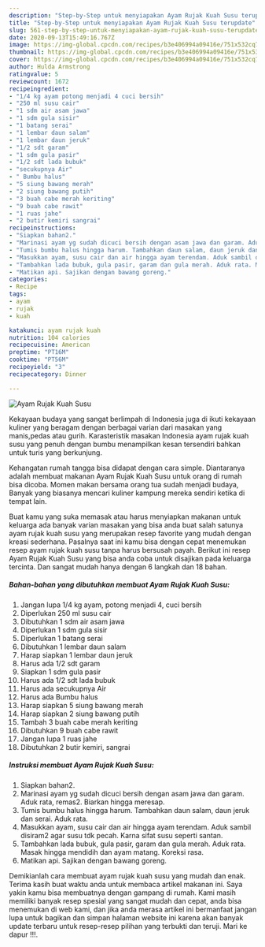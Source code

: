 ```yaml
---
description: "Step-by-Step untuk menyiapakan Ayam Rujak Kuah Susu terupdate"
title: "Step-by-Step untuk menyiapakan Ayam Rujak Kuah Susu terupdate"
slug: 561-step-by-step-untuk-menyiapakan-ayam-rujak-kuah-susu-terupdate
date: 2020-09-13T15:49:16.767Z
image: https://img-global.cpcdn.com/recipes/b3e406994a09416e/751x532cq70/ayam-rujak-kuah-susu-foto-resep-utama.jpg
thumbnail: https://img-global.cpcdn.com/recipes/b3e406994a09416e/751x532cq70/ayam-rujak-kuah-susu-foto-resep-utama.jpg
cover: https://img-global.cpcdn.com/recipes/b3e406994a09416e/751x532cq70/ayam-rujak-kuah-susu-foto-resep-utama.jpg
author: Hulda Armstrong
ratingvalue: 5
reviewcount: 1672
recipeingredient:
- "1/4 kg ayam potong menjadi 4 cuci bersih"
- "250 ml susu cair"
- "1 sdm air asam jawa"
- "1 sdm gula sisir"
- "1 batang serai"
- "1 lembar daun salam"
- "1 lembar daun jeruk"
- "1/2 sdt garam"
- "1 sdm gula pasir"
- "1/2 sdt lada bubuk"
- "secukupnya Air"
- " Bumbu halus"
- "5 siung bawang merah"
- "2 siung bawang putih"
- "3 buah cabe merah keriting"
- "9 buah cabe rawit"
- "1 ruas jahe"
- "2 butir kemiri sangrai"
recipeinstructions:
- "Siapkan bahan2."
- "Marinasi ayam yg sudah dicuci bersih dengan asam jawa dan garam. Aduk rata, remas2. Biarkan hingga meresap."
- "Tumis bumbu halus hingga harum. Tambahkan daun salam, daun jeruk dan serai. Aduk rata."
- "Masukkan ayam, susu cair dan air hingga ayam terendam. Aduk sambil disiram2 agar susu tdk pecah. Karna sifat susu seperti santan."
- "Tambahkan lada bubuk, gula pasir, garam dan gula merah. Aduk rata. Masak hingga mendidih dan ayam matang. Koreksi rasa."
- "Matikan api. Sajikan dengan bawang goreng."
categories:
- Recipe
tags:
- ayam
- rujak
- kuah

katakunci: ayam rujak kuah 
nutrition: 104 calories
recipecuisine: American
preptime: "PT16M"
cooktime: "PT56M"
recipeyield: "3"
recipecategory: Dinner

---
```



![Ayam Rujak Kuah Susu](https://img-global.cpcdn.com/recipes/b3e406994a09416e/751x532cq70/ayam-rujak-kuah-susu-foto-resep-utama.jpg)

Kekayaan budaya yang sangat berlimpah di Indonesia juga di ikuti kekayaan kuliner yang beragam dengan berbagai varian dari masakan yang manis,pedas atau gurih. Karasteristik masakan Indonesia ayam rujak kuah susu yang penuh dengan bumbu menampilkan kesan tersendiri bahkan untuk turis yang berkunjung.


Kehangatan rumah tangga bisa didapat dengan cara simple. Diantaranya adalah membuat makanan Ayam Rujak Kuah Susu untuk orang di rumah bisa dicoba. Momen makan bersama orang tua sudah menjadi budaya, Banyak yang biasanya mencari kuliner kampung mereka sendiri ketika di tempat lain.



Buat kamu yang suka memasak atau harus menyiapkan makanan untuk keluarga ada banyak varian masakan yang bisa anda buat salah satunya ayam rujak kuah susu yang merupakan resep favorite yang mudah dengan kreasi sederhana. Pasalnya saat ini kamu bisa dengan cepat menemukan resep ayam rujak kuah susu tanpa harus bersusah payah.
Berikut ini resep Ayam Rujak Kuah Susu yang bisa anda coba untuk disajikan pada keluarga tercinta. Dan sangat mudah hanya dengan 6 langkah dan 18 bahan.


<!--inarticleads1-->

##### Bahan-bahan yang dibutuhkan membuat Ayam Rujak Kuah Susu:

1. Jangan lupa 1/4 kg ayam, potong menjadi 4, cuci bersih
1. Diperlukan 250 ml susu cair
1. Dibutuhkan 1 sdm air asam jawa
1. Diperlukan 1 sdm gula sisir
1. Diperlukan 1 batang serai
1. Dibutuhkan 1 lembar daun salam
1. Harap siapkan 1 lembar daun jeruk
1. Harus ada 1/2 sdt garam
1. Siapkan 1 sdm gula pasir
1. Harus ada 1/2 sdt lada bubuk
1. Harus ada secukupnya Air
1. Harus ada  Bumbu halus
1. Harap siapkan 5 siung bawang merah
1. Harap siapkan 2 siung bawang putih
1. Tambah 3 buah cabe merah keriting
1. Dibutuhkan 9 buah cabe rawit
1. Jangan lupa 1 ruas jahe
1. Dibutuhkan 2 butir kemiri, sangrai




<!--inarticleads2-->

##### Instruksi membuat  Ayam Rujak Kuah Susu:

1. Siapkan bahan2.
1. Marinasi ayam yg sudah dicuci bersih dengan asam jawa dan garam. Aduk rata, remas2. Biarkan hingga meresap.
1. Tumis bumbu halus hingga harum. Tambahkan daun salam, daun jeruk dan serai. Aduk rata.
1. Masukkan ayam, susu cair dan air hingga ayam terendam. Aduk sambil disiram2 agar susu tdk pecah. Karna sifat susu seperti santan.
1. Tambahkan lada bubuk, gula pasir, garam dan gula merah. Aduk rata. Masak hingga mendidih dan ayam matang. Koreksi rasa.
1. Matikan api. Sajikan dengan bawang goreng.




Demikianlah cara membuat ayam rujak kuah susu yang mudah dan enak. Terima kasih buat waktu anda untuk membaca artikel makanan ini. Saya yakin kamu bisa membuatnya dengan gampang di rumah. Kami masih memiliki banyak resep spesial yang sangat mudah dan cepat, anda bisa menemukan di web kami, dan jika anda merasa artikel ini bermanfaat jangan lupa untuk bagikan dan simpan halaman website ini karena akan banyak update terbaru untuk resep-resep pilihan yang terbukti dan teruji. Mari ke dapur !!!. 
